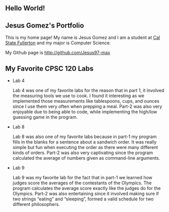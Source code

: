 ## Hello World!

## Jesus Gomez's Portfolio

This is my home page! My name is Jesus Gomez and I am a student at [Cal State Fullerton](http://www.fullerton.edu/) and my major is Computer Science. 

My Github page is http://github.com/Jesus97-max

## My Favorite CPSC 120 Labs
 
* Lab 4

    Lab 4 was one of my favorite labs for the reason that in part 1, it involved the measuring tools we use to cook. I found it interesting as we implemented those measurements like tablespoons, cups, and ounces since I use them very often when prepping a meal. Part-2 was also very enjoyable due to being able to code, while implementing the high/low guessing game in the program. 

* Lab 8

    Lab 8 was also one of my favorite labs because in part-1 my program fills in the blanks for a sentence about a sandwich order. It was really simple but fun when executing the order as there were many different kinds of orders. Part-2 was also very captivating since the program calculated the average of numbers given as command-line arguments. 

* Lab 9

    Lab 9 was my favorite lab for the fact that in part-1 we learned how judges score the averages of the contestants of the Olympics. The program calculates the average score exactly like the judges do for the Olympics. Part-2 was also entertaining since it involved making sure if two strings “eating” and “sleeping”, formed a valid schedule for two different philosophers. 

